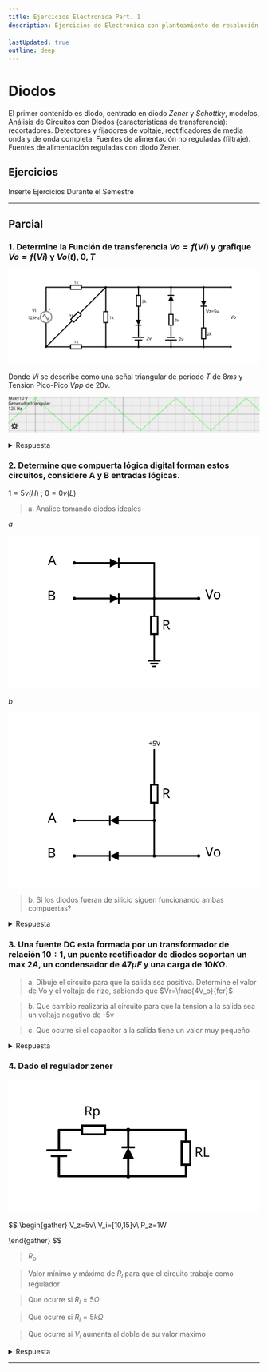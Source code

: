 ```yaml
---
title: Ejercicios Electronica Part. 1
description: Ejercicios de Electronica con planteamiento de resolución rápida con trucos sencillos ejercicios complejos, sin tener que recurrir a herramientas de calculo complejo o plantear sistemas complejos de resolución

lastUpdated: true
outline: deep
---
```


# Diodos

El primer contenido es diodo, centrado en diodo *Zener* y *Schottky*, modelos, Análisis de Circuitos con Diodos (características de transferencia): recortadores. Detectores y fijadores de voltaje, rectificadores de media onda y de onda completa. Fuentes de alimentación no reguladas (filtraje). Fuentes de alimentación reguladas con diodo Zener.

## Ejercicios

Inserte Ejercicios Durante el Semestre

---

## Parcial

### 1. Determine la Función de transferencia $Vo = f(Vi)$ y grafique $Vo = f(Vi)$ y $Vo(t),{0,T}$

![Pregunta 1](./img/parcial1-1.svg)

Donde $Vi$ se describe como una señal triangular de periodo $T$ de $8ms$ y Tension Pico-Pico $Vpp$ de $20v$.

![Pregunta 1b](./img/Parcial%201-1a.png)

<details class="answer">
<summary>Respuesta</summary>

**Simplificación**

El primera paso es simplificar el circuito si es posible. El teorema de Thevenin nos dice:

> [!NOTE]
> "Cualquier red eléctrica lineal que contenga únicamente fuentes de tensión, fuentes de corriente y resistencias puede sustituirse en los terminales A–B por una combinación equivalente de una fuente de tensión $V_{th}$ en una conexión en serie con una resistencia $R_{th}$".

Lo que significa que si una parte del circuito comprendida por dos terminales es independiente de la otra parte y solo contiene elementos lineales se puede simplificar por un equivalente de Thevenin.

![alt text](./img/parcial1-1b.svg)

En este caso como no tenemos fuentes dependientes podemos tomar el lado derecho del circuito de manera sencilla. Determinando la tension entre los terminales del circuito separado, con $Vi$ como constante, se obtiene $V_{th}$. Apagando las fuente del circuito y calculando la resistencia equivalente entre sus terminales se obtiene $R_{th}$.

Para $V_{th}$ se puede hacer un sistema de ecuaciones para conocer el valor de tension en los terminales. Pero el circuito se puede resolver con técnicas mas sencilla. Primero se puede hacer una transformación de fuente donde una fuente de tension en serie con una resistencia tiene un equivalente con una fuente corriente en serie con una resistencia del mismo valor.

![alt text](./img/sourceTransform.svg)

Obedeciendo las siguientes formulas

$$
\begin{gather}
    Vs = R\cdot Is \\
    Is = \frac{Vs}R
\end{gather}
$$

Dichas formulas son fácilmente deducibles con análisis de circuito.

Al tener todas las resistencias el mismo valor le asignaremos la constante $R$ para simplificar los cálculos. Primero transformamos la fuente $Vi$ que esta en serie con $R1$ a su equivalente con una fuente de corriente $Ia$ de valor $Ia = Vi/R$ en paralelo con la resistencia $R1$. Ahora $R1$ y $R2$ están en paralelo y tienen el mismo valor.

> [!NOTE]
> Para $n$ resistencias en paralelo con valor $R$, su equivalente es una resistencia de valor $R/n$

Demostrando la formula general para resistencias en paralelo se tiene que

$$
\begin{gather}
R_{eq} = \frac{1}{(\frac{1}R + \frac{1}R)}\\


R_{eq} = \frac{R}2
\end{gather}
$$

Ahora el paralelo de $R1$ y $R2$ le asignaremos una resistencia equivalente $Ra$ de valor $R/2$. Queda la fuente $Ia$ en paralelo con resistencia $Ra$ y a su vez el serie con la resistencia $R3$. Se transforma $Ia$ junto a $Ra$ a una fuente de tension $Va$ de valor $Vi/2$ en serie con $Ra$, la cual queda en serie con $R3$, cuyo equivalente ahora es $Rb$ de valor $3R/2$. Finalmente la fuente $Va$ en serie con $Rb$ se transforma a una fuente de corriente $Ith$ de valor $Vi/(3R)$ en paralelo con con $Rb$ y con $R4$. El equivalente de $Rb$ y $R4$ es $R_{th}$ con valor $3R/5$. Lo que resulta en un equivalente de Norton, por comodidad (y para que la fuente equivalente no quede en función del valor de las resistencias) se transforma una vez mas en un equivalente de Thevenin, quedando $V_{th}$ con valor $Vi/5$.

![Thevenin Procedimiento](./img/parcial1-1c.svg)
![Thevenin Procedimiento](./img/parcial1-1d.svg)

> [!TIP]
>El objetivo de este procedimiento es poder realizar simplificaciones rápidas sin tener que plantear sistemas de ecuaciones, de manera que se pueda resolver el ejercicio con un calculadora de sencilla o mentalmente.

Lo que resulta en una $R_{th}$ de valor $600Ω$, y para un valor de tension pico pico $Vpp_th$ de $4v$ lo que se traduce en un voltaje pico $Vp_th$ de $2v$ y $-2v$ en el ciclo positivo y ciclo negativo respectivamente


**Resolución**

Para conocer el comportamiento de $Vo$ y poder graficar se analizan las 3 ramas. considerando lo siguiente.

> [!NOTE]
> Se consider un modelo de diodo simplificado donde el diodo conduce corriente en polarización directa cuando la tension entre sus terminales alcanza una tension $Vk$, equivalente a una fuente de tension polarizada inversamente. Y cuando la tension entre sus terminales no alcanza la corriente de polarización o esta polarizada inversamente se comporta como un circuito abierto.

> [!NOTE]
> Al no estar indicado en el ejercicio se asumen diodos de silicio con valor $Vk = 0.7v$

> [!NOTE]
> Para los diodos Zener se tiene el mismo comportamiento con la adición que al superar el umbral de $Vz$ en polarización inversa el diodo conduce


![Diodo](./img/Diode_symbol.svg)

Analizaremos el ciclo positivo y negativo de cada rama

Para la primera rama en el **ciclo positivo** para polarizar el diodo se debe superar la tension de polarización del diodo $Vk$ y ademas la tension de la fuente de $2v$, por lo que a partir de los $2.7v$ el diodo conduce. Para el **ciclo negativo** el diodo no conduce

Para la segunda rama en el **ciclo positivo** el diodo no conduce, y en el **ciclo negativo** a partir de los $-2.7v$ el diodo conduce, después de superar la tension de polarización del diodo y de la fuente de tension.

> [!TIP]
> se denota que la simetría inversa que poseen las primeras dos ramas

Para la tercera rama el diodo Zener en el **ciclo positivo** al superar los $0.7v$ el diodo conduce y para el **ciclo negativo** a partir de los $-5v$ el diodo conduce.

Ya que la fuente de tension $V_{th}$ suministra una tension pico de $±2v$ la primera y segunda rama nunca conducen ya que no exceden la tension de $2.7v$ requerida para polarizar los diodos.

Esto simplifica el análisis a la tercera rama que nunca conduce el en ciclo negativo, pero si en el positivo.

queda la siguiente ecuación

*Cuando D1 y D2 no conducen, D3 si conduce:*

$$
\begin{gather}
\frac{Vi}5 = I\cdot R_{th} + I\cdot R_{D3} + 0.7\\

I = (Vi - 3.5v)/13k
\end{gather}
$$
lo que indica que cuando $Vi > 3.5$ hay corriente atravez de $D3$

para $Vo$ cuando $D3$ conduce

$$
\begin{gather}
Vo = I\cdot R_{D3} - Vi\\

Vo = \frac{2Vi}{13} + 21/130
\end{gather}
$$

*Cuando D1, D2 y D3 no conducen*

Al no haber corriente no hay caída te tension en $R_{th}$ por lo que

$$
Vo = \frac{Vi}5
$$

*Vo*

$$
V_o = \begin{cases} 
    \frac{V_i}{5}, & \text{si } -10 \le V_i \le 3.5 \\
    \frac{2V_i}{13} + \frac{21}{130}, & \text{si } 3.5 < V_i \le 10 
\end{cases}
$$

![Grafica Vo(Vi)](img/vivo.svg)

</details>

### 2. Determine que compuerta lógica digital forman estos circuitos, considere A y B entradas lógicas.
$1 = 5v (H)$ ; $0 = 0v (L)$

> a. Analice tomando diodos ideales

*a*

![Pregunta 2](./img/parcial1-2a.svg)

*b*

![Pregunta 2](./img/parcial1-2b.svg)

> b. Si los diodos fueran de silicio siguen funcionando ambas compuertas?

<details class='answer'>
<summary>Respuesta</summary>

Análisis Para determinar el tipo de compuerta simplemente se realiza la tabla de la verdad para cada caso tomando $A$ y $B$ como entrada y $V_o$ como salida.

*a*

![alt text](./img/parcial1-2as.svg)

<table>
    <tr>
        <td>A</td>
        <td>B</td>
        <td>Vod</td>
        <td>Vo</td>
    </tr>
    <tr>
        <td>0</td>
        <td>0</td>
        <td>0</td>
        <td>0v</td>
    </tr>
    <tr>
        <td>1</td>
        <td>0</td>
        <td>1</td>
        <td>5v</td>
    </tr>
    <tr>
        <td>0</td>
        <td>1</td>
        <td>1</td>
        <td>5v</td>
    </tr>
    <tr>
        <td>1</td>
        <td>1</td>
        <td>1</td>
        <td>5v</td>
    </tr>
</table>

Cuando $A$ **o** $B$ es $1$ $V_o$ es $1$ ($5v$ analógico) por lo que la primera compuerta es una compuerta **OR**

*b*

![alt text](./img/parcial1-2bs.svg)

<table>
    <tr>
        <td>A</td>
        <td>B</td>
        <td>Vod</td>
        <td>Vo</td>
    </tr>
    <tr>
        <td>0</td>
        <td>0</td>
        <td>0</td>
        <td>0v</td>
    </tr>
    <tr>
        <td>1</td>
        <td>0</td>
        <td>0</td>
        <td>0v</td>
    </tr>
    <tr>
        <td>0</td>
        <td>1</td>
        <td>0</td>
        <td>0v</td>
    </tr>
    <tr>
        <td>1</td>
        <td>1</td>
        <td>1</td>
        <td>5v</td>
    </tr>
</table>

Cuando $A$ **y** $B$ es $1$ $V_o$ es $1$ ($5v$ analógico) por lo que la segunda compuerta es una compuerta **AND**

Si los diodos fueran de silicio tomando el modelo simplificado del diodo, en el caso `a` si alguna de las entradas fuese asertiva ($1$ o $5v$) habría una caída de tension en el diodo de $0.7v$ por lo que la tabla de la verdad quedaría

<table>
    <tr>
        <td>A</td>
        <td>B</td>
        <td>Vo</td>
    </tr>
    <tr>
        <td>0</td>
        <td>0</td>
        <td>0v</td>
    </tr>
    <tr>
        <td>1</td>
        <td>0</td>
        <td>4.3v</td>
    </tr>
    <tr>
        <td>0</td>
        <td>1</td>
        <td>4.3v</td>
    </tr>
    <tr>
        <td>1</td>
        <td>1</td>
        <td>4.3v</td>
    </tr>
</table>

En el caso de la compuerta `b` si alguna entrada es $0v$ la corriente va desde la alimentación, a través de la resistencia y cae a través de uno de los diodos, por lo que respecto a tierra habría una diferencia de potencial de $0.7v$. si ambas entradas son asertivas la tension seria de $5v$.

<table>
    <tr>
        <td>A</td>
        <td>B</td>
        <td>Vo</td>
    </tr>
    <tr>
        <td>0</td>
        <td>0</td>
        <td>0.7v</td>
    </tr>
    <tr>
        <td>1</td>
        <td>0</td>
        <td>0.7v</td>
    </tr>
    <tr>
        <td>0</td>
        <td>1</td>
        <td>0.7v</td>
    </tr>
    <tr>
        <td>1</td>
        <td>1</td>
        <td>5v</td>
    </tr>
</table>

El umbral entre un $1$ y $0$ lógico viene definido por la tecnología de dicha compuerta, tanto para la tecnología TTL y CMOS, cumplen para los valores de entrada (es decir para la tension aplicada a la entrada de otra compuerta), pero no cumple con las especificaciones de margenes de ruido para la tension de salida, de la misma.

> [!NOTE]
> [1] J. F. Wakerly, Diseño Digital. Pearson Educación, 2001.

A términos de un circuito digital podemos decir que sigue funcionando como compuerta, mas no cumple con las especificaciones TTL y CMOS.

</details>

### 3. Una fuente DC esta formada por un transformador de relación $10:1$, un puente rectificador de diodos soportan un max $2A$, un condensador de $47\mu F$ y una carga de $10K\Omega$.
> a. Dibuje el circuito para que la salida sea positiva. Determine el valor de Vo y el voltaje de rizo, sabiendo que $Vr=\frac{4V_o}{fcr}$

> b. Que cambio realizaría al circuito para que la tension a la salida sea un voltaje negativo de -5v

> c. Que ocurre si el capacitor a la salida tiene un valor muy pequeño

<details class="answer">
<summary>Respuesta</summary>

> [!NOTE]
> La fuente recibe a la entrada $120v_{rms}\space⏦$ AC a $60hz$

> [!NOTE]
> Se toman todos los diodos bajo el modelo simplificado, con diodos de silicio

![Pregunta 3](./img/parcial1-3a.svg)

Para calcular $Vo$ vamos desde la entrada la fuente de tension $120v_{rms}\space⏦$, tomamos el transformador de manera ideal cumpliendo la siguiente relación.

$$

\frac{V_p}{V_s}=\frac{n_p}{n_s}\tag{a}

$$

Formula que relaciona la tension con el numero de espiras entre el primario y secundario del transformador. deducible a través de la ley de Faraday.

lo que despejado deja que
$$

V_s=\frac{n_s\cdot V_p}{n_p}\\
V_s=12v_{rms}

$$

en base a la tension RMS ($V_{rms}$) o eficaz ($V_{efz}$) podemos obtener la tension pico ${V_p}$ del transformador.

$$

 V_{efz}=\sqrt{\frac{1}{T}\cdot \int_{t_0}^{T}{v{^2}(t)dt}}

$$

lo que para una señal de función senoidal es

$$
\begin{gather}
V_{efz} = \frac{v_p}{\sqrt2}\\
V_{efz}\cdot \sqrt2 = v_p\\
v_p=12\sqrt2
\end{gather}

$$

en el **ciclo positivo** a la salida del transformador la corriente fluye a través $D_1$ hasta el paralelo del capacitor y la carga (resistiva) y devuelta por el diodo $D_3$ hasta el secundario. En el **ciclo negativo** a la salida del transformador la corriente fluye a través $D_4$ hasta el paralelo del capacitor y la carga (resistiva) y devuelta por el diodo $D_2$ hasta el secundario.
En ambos ciclos, la tension del secundario del transformador debe superar la tension de polarización de dos diodos, por lo que cuando la tension (del secundario) es mayor $±1.4v$ ambos diodos conducen, sabiendo la caída de tension de los diodos tenemos que:

$$
\begin{gather}
V_{o_p} = v_p - 2\cdot V_d\\
V_{o_p} = 12\sqrt2 -1.4v\\
V_{o_p} \approx 15.5705v
\end{gather}
$$

Tomando $V_o$ como el voltaje pico a la salida, tenemos la ecuación de voltaje de rizo

$$
V_r=\frac{4V_{o_p}}{f\cdot c\cdot r}\tag{b}
$$

La frecuencia de la fuente de tension es $60hz$ el transformador bajo el modelo ideal no se ve afectado por la frecuencia y no cambia la misma a su salida. Al pasar por el puente rectificador para el ciclo positivo y el ciclo negativo del transformador, a la salida del puente rectificador se da la misma onda en la misma dirección, por lo que la frecuencia se duplica.

$$
f_{V_o}=120hz
$$

![Pregunta 3](./img/Parcial%201-3b.png)

ya con estos valores tenemos que 

$$
V_r=\frac{2\cdot(60\sqrt2-7)}{141}\approx 1.1042v
$$

Para obtener el voltaje de salida tomamos el valor pico menos la mitad del voltaje de rizo, con la notación de ± la mitad del voltaje rizo

$$
\begin{gather}
V_o = \left(V_{o_p}-\frac{V_r}2\right)±\frac{V_r}2\tag{c}\\
V_o \approx 15.0184 ± 0.5521
\end{gather}
$$

Para obtener un voltaje de $-5v$ (se tomara como voltaje pico) se pueden hacer utilizar varios métodos (sin alterar los elementos ya existente). Demostraremos dos métodos.

*Primer método*

el primer método consiste en utilizar un divisor de tension capacitivo a la entrada, para asi no tener perdidas de potencia.

>[!NOTE]
> Se toman los capacitores como reactancias

![Pregunta 3b Método 1](./img/parcial1-3b.svg)

Tomando la referencia (tierra) como el cátodo de los diodos $D_1$ y $D_4$ se obtiene voltaje negativo respecto a la tierra. Como aclaratoria invertir el puente rectificador generaría el mismo circuito.

La tension $V_{o_p}$ es 5v, la tension que cae en el puente rectificador es de $1.4v$ por lo que la en los terminales del secundario tenemos $6.4v$, ya que la relación del transformador es $10:1$ (a través de la formula de relación de transformación) el voltaje pico a en el primario del transformador ($V_p$) es $64v$ con un voltaje eficaz de $64/\sqrt2$.

Un divisor de tension viene dado por la siguiente expresión:

$$
\begin{gather}
V_{C_1}=\frac{Z_1\cdot V_i}{Z_1+Z_2} \tag{1.1}\\
V_{C_2}=\frac{Z_2\cdot V_i}{Z_1+Z_2} \tag{1.2}
\end{gather}
$$

>[!NOTE]
> Esta formula se obtiene con LVK y Ohm.

Donde $V_{C_1}$ es la tension al primario del transformador, al analizar la malla la fuente de tension y los dos capacitores tenemos por LVK (Kirchhoff)

$$
\begin{gather}
V_i-V_{C_1}-V_{C_2}=0\\
120 - 64/\sqrt2 = V_{C_1}\\
V_{C_1}\approx 74.7451
\end{gather}
$$

Para calcular el valor de los capacitores tenemos su valor en impedancia

$$
\begin{gather}
Z_C=\frac{-j}{\omega\cdot c}\\
\omega=2\pi f\\
Z_C=\frac{-j}{2\pi\cdot f\cdot c} \tag{2}\\
\end{gather}
$$

En base a las Eq. $(1.1)$ y $(2)$

$$
\begin{gather}
V_{C_2}=\frac{\frac{-j}{2\pi\cdot f\cdot C_2}\cdot V_i}{\frac{-j}{2\pi\cdot f\cdot C_1}+\frac{-j}{2\pi\cdot f\cdot C_2}}\\
V_{C_2}=\frac{\frac{1}{C_2}\cdot V_i}{\frac{1}{C_1}\cdot \frac{1}{C_2}}\\
V_{C_2}=\frac{C_1\cdot V_i}{C_1+C_2} \tag{3.1}\\
V_{C_1}=\frac{C_2\cdot V_i}{C_1+C_2} \tag{3.2}
\end{gather}
$$

>[!NOTE]
> la Eq $(3.2)$ se obtiene de la misma manera con las ecuaciones Eq. $(1.2)$ y $(2)$

Con los valores de $V_{C_2}$ y $V_{C_2}$ obtenemos

$$
\begin{gather}
\frac{8}{15\sqrt2-8}=\frac{C_1}{C_2}\\
\frac{C_1}{C_2}\approx 0.6054\\
0.6054\cdot C_2\approx C_1
\end{gather}
$$

Obtenemos una proporción entre $C_1$ y $C_2$ y no un valor concreto. Se escoge el valor comercial de $33\mu F$ para $C_3$ lo que resulta para $C_1\approx19.98\mu F$ que aproximamos al valor comercial $20\mu F$.

Ya con estos valores comprobamos. Dado $(3.1)$

$$
\begin{gather}
V_{C_2}=\frac{20\mu F\cdot120}{33\mu F+20\mu F}\\
V_{C_2}=2400/53\\
V_{C_2}\approx45.2830v_{rms}
\end{gather}
$$

Obtenemos la tencion en el capacitor $C_2$ y por ende en el primario del transformador, dado su relacion de transformacion Eq. $(a)$ a su salida tenemos

$$
\begin{gather}
V_s=240/53\\
V_s\approx4.5283v_{rms}\\
V_{s_{pp}}\approx V_p\cdot\sqrt2\cdot\\
V_{s_{pp}}\approx 6.4039
\end{gather}
$$

al pasar por el puente rectificador cae en $1.4v$ al pasar por dos diodos en cada ciclo, por lo que el voltaje pico de salida es

$$
\begin{gather}
V_o\approx V_{s_{pp}} -1.4\\
V_o\approx 5.0039v\\
\end{gather}
$$

Para el voltaje rizo la Eq $(b)$ lo que da

$$
V_r\approx0.3548v
$$

Tomando la referencia (tierra) como el cátodo de los diodos $D_1$ y $D_4$ y redondeando el resultado se comprueba que a la salida hay $V_o\approx -5v\\$

lo que según la Eq $(c)$

$$
V_o=-5.0039±0.1774V
$$



*Segundo Método*

![Método 2](img/parcial1-3c.svg)

Otro método valido es poner un diodo zener a la salida de puente rectificador

> [!NOTE]
> Este acercamiento tiene algunas desventajas, requiere encontrar un diodo zener o una configuraciónn de los mismos cuya caída de tension sea la que se busca, ademas que los diodos zener no suelen soportar altas corrientes

Sabemos que el valor pico a la salida del puente rectificador es $V_{O_{p}}=120\sqrt2 - 1.4$ de la primera parte del problema, por lo que se tiene que:

$$
\begin{gather}
V_{O_{p}}-Vz = V_o\\
V_{O_{p}}-V_o = V_z\\
V_z = 12\sqrt{2}-6.4\\
V_z \approx 10.6
\end{gather}
$$

Por lo que el nuevo voltage de salida para $V_z$ normalizado sera

$$
V_o=V_{O_{p}}-Vz\\
V_o=12\sqrt{2}-12\\
V_o\approx 4.9705V
$$

Para el voltage rizo tomando la Eq. $(b)$

$$
\begin{gather}
V_r = \frac{4\cdot 4.9705}{120\cdot 47\mu \cdot 10k}\\
V_r \approx 0.3525
\end{gather}
$$

lo que según la Eq $(c)$

$$
Vo \approx 4.97056 ± 0.1763 V
$$

Si el capacitor de salida es de valor muy pequeño el rizo se hace muy grande y el voltage de salida pasa a tener una variación notable.

</details>

### 4. Dado el regulador zener

![Diagrama Ejercicio 4](img/parcial1-4a.svg)

$$
\begin{gather}
V_z=5v\\
V_i=[10,15]v\\
P_z=1W

\end{gather}
$$
> $R_p$

> Valor mínimo y máximo de $R_l$ para que el circuito trabaje como regulador

> Que ocurre si $R_l=5\Omega$

> Que ocurre si $R_l=5k\Omega$

> Que ocurre si $V_i$ aumenta al doble de su valor maximo

<details class="answer">
<summary>Respuesta</summary>
</details>

---
